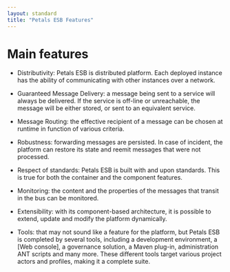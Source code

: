 ```yaml
---
layout: standard
title: "Petals ESB Features"
---  
```

# <a id="features"></a>Main features

-  Distributivity: Petals ESB is distributed platform. Each deployed instance has the ability of communicating with other instances over a network.

-  Guaranteed Message Delivery: a message being sent to a service will always be delivered. If the service is off-line or unreachable, the message will be either stored, or sent to an equivalent service.

-  Message Routing: the effective recipient of a message can be chosen at runtime in function of various criteria.

-  Robustness: forwarding messages are persisted. In case of incident, the platform can restore its state and reemit messages that were not processed.

-  Respect of standards: Petals ESB is built with and upon standards. This is true for both the container and the component features.

-  Monitoring: the content and the properties of the messages that transit in the bus can be monitored.

-  Extensibility: with its component-based architecture, it is possible to extend, update and modify the platform dynamically.

-  Tools: that may not sound like a feature for the platform, but Petals ESB is completed by several tools, including a development environment, a [Web console], a governance solution, a Maven plug-in, administration ANT scripts and many more. These different tools target various project actors and profiles, making it a complete suite.
